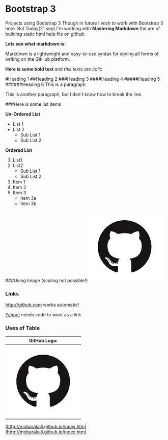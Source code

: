 # Bootstrap 3
Projects using Bootstrap 3
Though in future I wish to work with Bootstrap 3 here. But Today(21 sep)
I'm working with **Mastering Markdown** the are of building static html
help file on *github*.

**Lets see what markdown is:**

Markdown is a lightweight and easy-to-use syntax for styling all forms of
writing on the GitHub platform.

**Here is some bold text** and *this texts are italic*

#Heading 1
##Heading 2
###Heading 3
####Heading 4
#####Heading 5
######Heading 6
This is a paragraph

This is another paragraph, but I don't know how to
break the line.

###Here is some list items

**Un-Ordered List**
* List 1
* List 2
    * Sub List 1
    * Sub List 2

**Ordered List**

1. List1
2. List2
    * Sub List 1
    * Sub List 2
1. Item 1
2. Item 2
3. Item 3
   * Item 3a
   * Item 3b

###Using Image (scaling not possible!)
![Image Title](/images/logo.png)

### Links

http://github.com works automatic!

[Yahoo!](http://yahoo.com) needs code to work as a link.

### Uses of Table
GitHub Logo:                    |
------------------------------- |
![GitHub Logo](/images/logo.png)|


[http://mobarakali.github.io/index.htm](http://mobarakali.github.io/index.htm)

